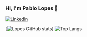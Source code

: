 ### Hi, I'm Pablo Lopes 👋
[![Linkedln](https://img.shields.io/badge/LinkedIn-0077B5?style=for-the-badge&logo=linkedin&logoColor=white)](http://www.linkedin.com/in/pablolopes02)

[![Lopes GitHub stats](https://github-readme-stats.vercel.app/api?username=Pablo-Lopes-git&show_icons=true&theme=radical&mode=weekly")]
![Top Langs](https://github-readme-stats.vercel.app/api/top-langs/?username=Pablo-Lopes-git&layout=compact)

